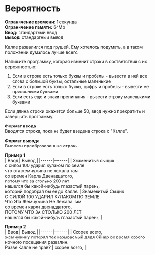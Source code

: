 # Вероятность

**Ограничение времени:** 1 секунда  
**Ограничение памяти:** 64Mb  
**Ввод:** стандартный ввод  
**Вывод:** стандартный вывод  


Калле развалился под грушей. Ему хотелось подумать, а в таком положении думалось лучше всего.

Напишите программу, которая изменит строки в соответствии с их вероятностью:

1. Если в строке есть только буквы и пробелы - вывести в ней все слова с большой буквы, остальные маленькие
2. Если в строке есть только буквы, цифры и пробелы - вывести ее прописными буквами
3. Если есть еще и знаки препинания - вывести строку маленькими буквами

Если длина строки окажется больше 50, ввод нужно прекратить и завершить программу.

**Формат ввода**  
Вводятся строки, пока не будет введена строка с "Калле".

**Формат вывода**  
Вывести преобразованные строки.

**Пример 1**  
| Ввод | Вывод |
|------|-------|
| Знаменитый сыщик<br>с силой 100 ударил кулаком по земле<br>что эта жемчужина не лежала там<br>со времен Карла Двенадцатого,<br>потому что за столько 200 лет<br>нашелся бы какой-нибудь глазастый парень,<br>который подобрал бы ее до Калле. | Знаменитый Сыщик<br>С СИЛОЙ 100 УДАРИЛ КУЛАКОМ ПО ЗЕМЛЕ<br>Что Эта Жемчужина Не Лежала Там<br>со времен карла двенадцатого,<br>ПОТОМУ ЧТО ЗА СТОЛЬКО 200 ЛЕТ<br>нашелся бы какой-нибудь глазастый парень, |

**Пример 2**  
| Ввод | Вывод |
|------|-------|
| Скорее всего,<br>жемчужину потерял так называемый дядя Эйнар во время своего ночного посещения развалин.<br>Разве Калле не прав? | скорее всего, |